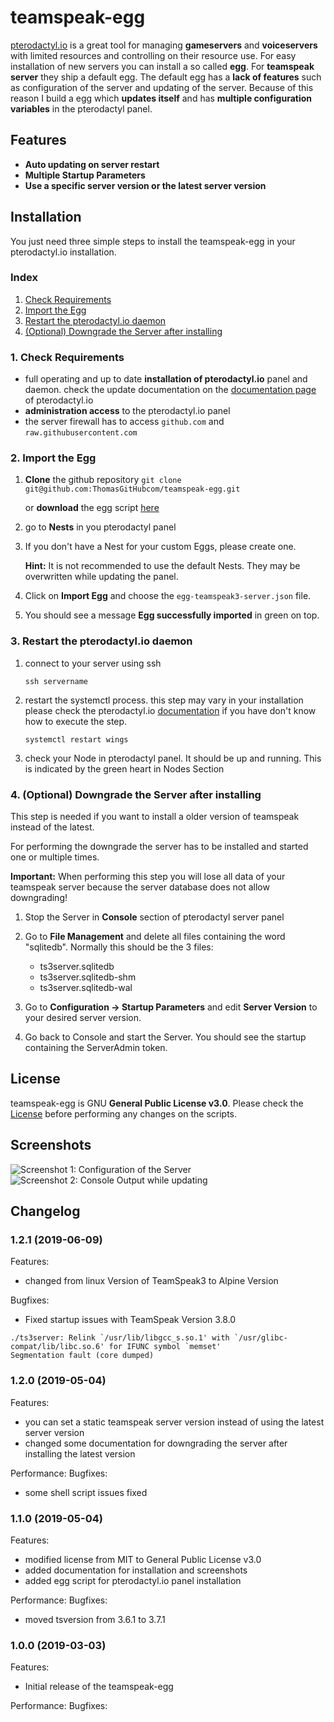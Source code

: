 # teamspeak-egg

[pterodactyl.io](https://pterodactyl.io/) is a great tool for managing **gameservers** and **voiceservers** with limited resources and controlling on their resource use. For easy installation of new servers you can install a so called **egg**. For **teamspeak server** they ship a default egg. The default egg has a **lack of features** such as configuration of the server and updating of the server. Because of this reason I build a egg which **updates itself** and has **multiple configuration variables** in the pterodactyl panel.

## Features

- **Auto updating on server restart**
- **Multiple Startup Parameters**
- **Use a specific server version or the latest server version**

## Installation

You just need three simple steps to install the teamspeak-egg in your pterodactyl.io installation.

### Index

1. [Check Requirements](#require)
2. [Import the Egg](#egg)
3. [Restart the pterodactyl.io daemon](#restart)
4. [(Optional) Downgrade the Server after installing](#downgrade)

### <a name="require"></a> 1. Check Requirements

- full operating and up to date **installation of pterodactyl.io** panel and daemon.
check the update documentation on the [documentation page](https://pterodactyl.io/panel/upgrading.html) of pterodactyl.io
- **administration access** to the pterodactyl.io panel
- the server firewall has to access `github.com` and `raw.githubusercontent.com`

### <a name="egg"></a> 2. Import the Egg

1. **Clone** the github repository `git clone git@github.com:ThomasGitHubcom/teamspeak-egg.git`

    or **download** the egg script [here](https://raw.githubusercontent.com/ThomasGitHubcom/teamspeak-egg/master/egg-teamspeak3-server.json)
1. go to **Nests** in you pterodactyl panel
1. If you don't have a Nest for your custom Eggs, please create one.

    **Hint:** It is not recommended to use the default Nests. They may be overwritten while updating the panel.
1. Click on **Import Egg** and choose the `egg-teamspeak3-server.json` file.
1. You should see a message **Egg successfully imported** in green on top.

### <a name="restart"></a> 3. Restart the pterodactyl.io daemon

1. connect to your server using ssh

    `ssh servername`

2. restart the systemctl process. this step may vary in your installation please check the pterodactyl.io  [documentation](https://pterodactyl.io/panel/upgrading.html) if you have don't know how to execute the step.

    `systemctl restart wings`

3. check your Node in pterodactyl panel. It should be up and running. This is indicated by the green heart in Nodes Section

### <a name="downgrade"></a> 4. (Optional) Downgrade the Server after installing

This step is needed if you want to install a older version of teamspeak instead of the latest.

For performing the downgrade the server has to be installed and started one or multiple times.

**Important:** When performing this step you will lose all data of your teamspeak server because the server database does not allow downgrading!

1. Stop the Server in **Console** section of pterodactyl server panel

1. Go to **File Management** and delete all files containing the word "sqlitedb". Normally this should be the 3 files:
    - ts3server.sqlitedb
    - ts3server.sqlitedb-shm
    - ts3server.sqlitedb-wal

1. Go to **Configuration -> Startup Parameters** and edit **Server Version** to your desired server version.

1. Go back to Console and start the Server. You should see the startup containing the ServerAdmin token.

## License

teamspeak-egg is GNU **General Public License v3.0**. Please check the [License](https://github.com/JPylypiw/teamspeak-egg/blob/master/LICENSE) before performing any changes on the scripts.

## Screenshots

![Screenshot 1: Configuration of the Server](https://i.imgur.com/tADiDOw.png)
![Screenshot 2: Console Output while updating](https://i.imgur.com/A0hTmMN.png)

## Changelog

### 1.2.1 (2019-06-09)

Features:
- changed from linux Version of TeamSpeak3 to Alpine Version

Bugfixes:
- Fixed startup issues with TeamSpeak Version 3.8.0
```
./ts3server: Relink `/usr/lib/libgcc_s.so.1' with `/usr/glibc-compat/lib/libc.so.6' for IFUNC symbol `memset'
Segmentation fault (core dumped)
```

### 1.2.0 (2019-05-04)

Features:
- you can set a static teamspeak server version instead of using the latest server version
- changed some documentation for downgrading the server after installing the latest version

Performance:
Bugfixes:
- some shell script issues fixed

### 1.1.0 (2019-05-04)

Features:
- modified license from MIT to General Public License v3.0
- added documentation for installation and screenshots
- added egg script for pterodactyl.io panel installation

Performance:
Bugfixes:
- moved tsversion from 3.6.1 to 3.7.1

### 1.0.0 (2019-03-03)

Features:
- Initial release of the teamspeak-egg

Performance:
Bugfixes:
